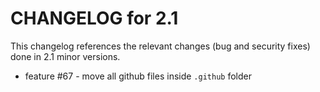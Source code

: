CHANGELOG for 2.1
=================

This changelog references the relevant changes (bug and security fixes) done
in 2.1 minor versions.

 - feature #67 - move all github files inside `.github` folder
